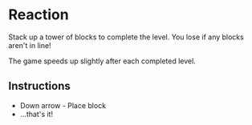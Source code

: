 # Reaction

Stack up a tower of blocks to complete the level. You lose if any blocks aren't in line!

The game speeds up slightly after each completed level.

## Instructions

+ Down arrow - Place block
+ ...that's it!
